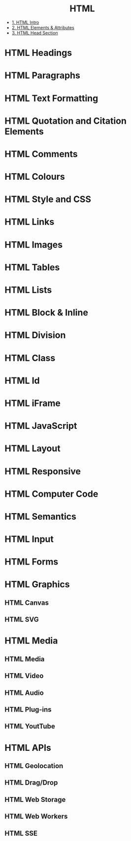 <center><h1> HTML </h1> </center>

- [1. HTML Intro](./HTML/1.%20HTML-Intro.md)
- [2. HTML Elements & Attributes](./HTML/2.%20HTML-ElementsAttributes.md)
- [3. HTML Head Section](./HTML/3.%20HTML-HeadSection.md)

# HTML Headings
# HTML Paragraphs
# HTML Text Formatting
# HTML Quotation and Citation Elements
# HTML Comments
# HTML Colours
# HTML Style and CSS
# HTML Links
# HTML Images
# HTML Tables
# HTML Lists
# HTML Block & Inline
# HTML Division
# HTML Class
# HTML Id
# HTML iFrame
# HTML JavaScript
# HTML Layout
# HTML Responsive
# HTML Computer Code
# HTML Semantics
# HTML Input
# HTML Forms
# HTML Graphics
## HTML Canvas
## HTML SVG

# HTML Media
## HTML Media
## HTML Video
## HTML Audio
## HTML Plug-ins
## HTML YoutTube

# HTML APIs
## HTML Geolocation
## HTML Drag/Drop
## HTML Web Storage
## HTML Web Workers
## HTML SSE
